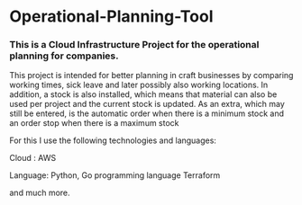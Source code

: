 # Operational-Planning-Tool
### This is a Cloud Infrastructure Project for the operational planning for companies.

This project is intended for better planning in craft businesses by comparing working times, sick leave and later possibly also working locations. In addition, a stock is also installed, which means that material can also be used per project and the current stock is updated. As an extra, which may still be entered, is the automatic order when there is a minimum stock and an order stop when there is a maximum stock

For this I use the following technologies and languages: 

Cloud : AWS 

Language: Python, Go programming language Terraform

and much more. 